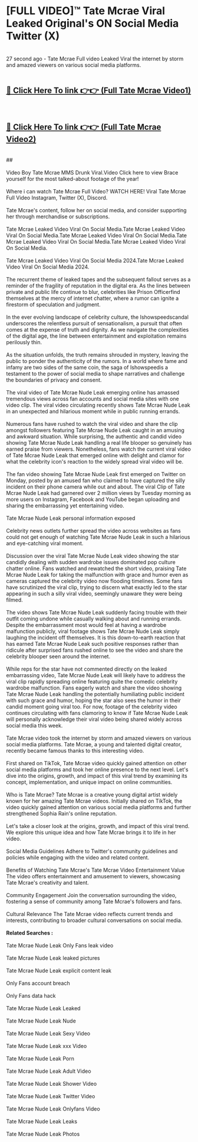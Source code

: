 # [FULL VIDEO]™ Tate Mcrae Viral Leaked Original's ON Social Media Twitter (X) <br>
<br>
27 second ago - Tate Mcrae Full video Leaked Viral the internet by storm and amazed viewers on various social media platforms.<br>

 <br>

##  <a href="https://play.123hd.live?title=Full Tate_Mcrae&ref=git">🔴 Click Here To link 👉👉 (Full Tate Mcrae Video1)</a><br>
  <br>

##  <a href="https://play.123hd.live?title=Full Tate_Mcrae&ref=git">🔴 Click Here To link 👉👉 (Full Tate Mcrae Video2)</a><br>
  <br>
  ##


  <br>

  <br>
Video Boy Tate Mcrae MMS Drunk Viral.Video Click here to view Brace yourself for the most talked-about footage of the year!
<br><br>
Where i can watch Tate Mcrae Full Video? WATCH HERE! Viral Tate Mcrae Full Video Instagram, Twitter (X), Discord.
<br><br>
Tate Mcrae's content, follow her on social media, and consider supporting her through merchandise or subscriptions.
<br><br>
Tate Mcrae Leaked Video Viral On Social Media.Tate Mcrae Leaked Video Viral On Social Media.Tate Mcrae Leaked Video Viral On Social Media.Tate Mcrae Leaked Video Viral On Social Media.Tate Mcrae Leaked Video Viral On Social Media.
<br><br>
Tate Mcrae Leaked Video Viral On Social Media 2024.Tate Mcrae Leaked Video Viral On Social Media 2024.
<br><br>
The recurrent theme of leaked tapes and the subsequent fallout serves as a reminder of the fragility of reputation in the digital era. As the lines between private and public life continue to blur, celebrities like Prison Officerfind themselves at the mercy of internet chatter, where a rumor can ignite a firestorm of speculation and judgment.
<br><br>
In the ever evolving landscape of celebrity culture, the Ishowspeedscandal underscores the relentless pursuit of sensationalism, a pursuit that often comes at the expense of truth and dignity. As we navigate the complexities of the digital age, the line between entertainment and exploitation remains perilously thin.
<br><br>
As the situation unfolds, the truth remains shrouded in mystery, leaving the public to ponder the authenticity of the rumors. In a world where fame and infamy are two sides of the same coin, the saga of Ishowspeedis a testament to the power of social media to shape narratives and challenge the boundaries of privacy and consent.
<br><br>
The viral video of Tate Mcrae Nude Leak emerging online has amassed tremendous views across fan accounts and social media sites with one video clip. The viral video circulating recently shows Tate Mcrae Nude Leak in an unexpected and hilarious moment while in public running errands.
<br><br>
Numerous fans have rushed to watch the viral video and share the clip amongst followers featuring Tate Mcrae Nude Leak caught in an amusing and awkward situation. While surprising, the authentic and candid video showing Tate Mcrae Nude Leak handling a real life blooper so genuinely has earned praise from viewers. Nonetheless, fans watch the current viral video of Tate Mcrae Nude Leak that emerged online with delight and clamor for what the celebrity icon's reaction to the widely spread viral video will be.
<br><br>
The fan video showing Tate Mcrae Nude Leak first emerged on Twitter on Monday, posted by an amused fan who claimed to have captured the silly incident on their phone camera while out and about. The viral Clip of Tate Mcrae Nude Leak had garnered over 2 million views by Tuesday morning as more users on Instagram, Facebook and YouTube began uploading and sharing the embarrassing yet entertaining video.
<br><br>
Tate Mcrae Nude Leak personal information exposed
<br><br>
Celebrity news outlets further spread the video across websites as fans could not get enough of watching Tate Mcrae Nude Leak in such a hilarious and eye-catching viral moment.
<br><br>
Discussion over the viral Tate Mcrae Nude Leak video showing the star candidly dealing with sudden wardrobe issues dominated pop culture chatter online. Fans watched and rewatched the short video, praising Tate Mcrae Nude Leak for taking the malfunction with grace and humor even as cameras captured the celebrity video now flooding timelines. Some fans have scrutinized the viral clip, trying to discern what exactly led to the star appearing in such a silly viral video, seemingly unaware they were being filmed.
<br><br>
The video shows Tate Mcrae Nude Leak suddenly facing trouble with their outfit coming undone while casually walking about and running errands. Despite the embarrassment most would feel at having a wardrobe malfunction publicly, viral footage shows Tate Mcrae Nude Leak simply laughing the incident off themselves. It is this down-to-earth reaction that has earned Tate Mcrae Nude Leak such positive responses rather than ridicule after surprised fans rushed online to see the video and share the celebrity blooper seen around the internet.
<br><br>
While reps for the star have not commented directly on the leaked embarrassing video, Tate Mcrae Nude Leak will likely have to address the viral clip rapidly spreading online featuring quite the comedic celebrity wardrobe malfunction. Fans eagerly watch and share the video showing Tate Mcrae Nude Leak handling the potentially humiliating public incident with such grace and humor, hoping the star also sees the humor in their candid moment going viral too. For now, footage of the celebrity video continues circulating with fans clamoring to know if Tate Mcrae Nude Leak will personally acknowledge their viral video being shared widely across social media this week.
<br><br>
Tate Mcrae video took the internet by storm and amazed viewers on various social media platforms. Tate Mcrae, a young and talented digital creator, recently became famous thanks to this interesting video.
<br><br>
First shared on TikTok, Tate Mcrae video quickly gained attention on other social media platforms and took her online presence to the next level. Let's dive into the origins, growth, and impact of this viral trend by examining its concept, implementation, and unique impact on online communities.
<br><br>
Who is Tate Mcrae? Tate Mcrae is a creative young digital artist widely known for her amazing Tate Mcrae videos. Initially shared on TikTok, the video quickly gained attention on various social media platforms and further strengthened Sophia Rain's online reputation.
<br><br>
Let's take a closer look at the origins, growth, and impact of this viral trend. We explore this unique idea and how Tate Mcrae brings it to life in her video.
<br><br>
Social Media Guidelines Adhere to Twitter's community guidelines and policies while engaging with the video and related content.
<br><br>
Benefits of Watching Tate Mcrae's Tate Mcrae Video Entertainment Value The video offers entertainment and amusement to viewers, showcasing Tate Mcrae's creativity and talent.
<br><br>
Community Engagement Join the conversation surrounding the video, fostering a sense of community among Tate Mcrae's followers and fans.
<br><br>
Cultural Relevance The Tate Mcrae video reflects current trends and interests, contributing to broader cultural conversations on social media.
<br><br>
<strong>Related Searches :</strong>
<br><br>
Tate Mcrae Nude Leak Only Fans leak video
<br><br>
Tate Mcrae Nude Leak leaked pictures
<br><br>
Tate Mcrae Nude Leak explicit content leak
<br><br>
Only Fans account breach
<br><br>
Only Fans data hack
<br><br>
Tate Mcrae Nude Leak Leaked
<br><br>
Tate Mcrae Nude Leak Nude
<br><br>
Tate Mcrae Nude Leak Sexy Video
<br><br>
Tate Mcrae Nude Leak xxx Video
<br><br>
Tate Mcrae Nude Leak Porn
<br><br>
Tate Mcrae Nude Leak Adult Video
<br><br>
Tate Mcrae Nude Leak Shower Video
<br><br>
Tate Mcrae Nude Leak Twitter Video
<br><br>
Tate Mcrae Nude Leak Onlyfans Video
<br><br>
Tate Mcrae Nude Leak Leaks
<br><br>
Tate Mcrae Nude Leak Photos